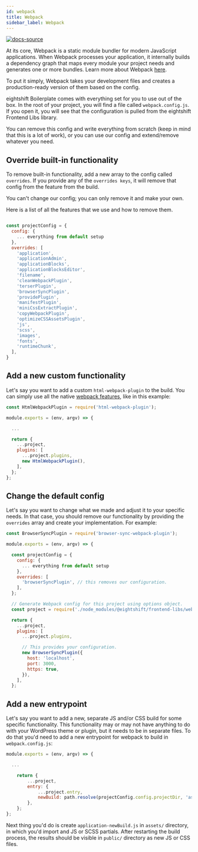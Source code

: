 ```yaml
---
id: webpack
title: Webpack
sidebar_label: Webpack
---
```


[![docs-source](https://img.shields.io/badge/source-eigthshift--frontend--libs-yellow?style=for-the-badge&logo=javascript&labelColor=2a2a2a)](https://github.com/infinum/eightshift-frontend-libs/tree/4.0.0)

At its core, Webpack is a static module bundler for modern JavaScript applications. When Webpack processes your application, it internally builds a dependency graph that maps every module your project needs and generates one or more bundles. Learn more about Webpack [here](https://webpack.js.org/concepts/).

To put it simply, Webpack takes your development files and creates a production-ready version of them based on the config.

eightshift Boilerplate comes with everything set for you to use out of the box. In the root of your project, you will find a file called `webpack.config.js`. If you open it, you will see that the configuration is pulled from the eightshift Frontend Libs library.

You can remove this config and write everything from scratch (keep in mind that this is a lot of work), or you can use our config and extend/remove whatever you need.

## Override built-in functionality

To remove built-in functionality, add a new array to the config called `overrides`.
If you provide any of the `overrides keys`, it will remove that config from the feature from the build.

You can't change our config; you can only remove it and make your own.

Here is a list of all the features that we use and how to remove them.

```js

const projectConfig = {
  config: {
    ... everything from default setup
  },
  overrides: [
    'application',
    'applicationAdmin',
    'applicationBlocks',
    'applicationBlocksEditor',
    'filename',
    'cleanWebpackPlugin',
    'terserPlugin',
    'browserSyncPlugin',
    'providePlugin',
    'manifestPlugin',
    'miniCssExtractPlugin',
    'copyWebpackPlugin',
    'optimizeCSSAssetsPlugin',
    'js',
    'scss',
    'images',
    'fonts',
    'runtimeChunk',
  ],
}
```

## Add a new custom functionality

Let's say you want to add a custom `html-webpack-plugin` to the build. You can simply use all the native [webpack features](https://webpack.js.org/guides/), like in this example:

```js
const HtmlWebpackPlugin = require('html-webpack-plugin');

module.exports = (env, argv) => {

  ...

  return {
    ...project,
    plugins: [
      ...project.plugins,
      new HtmlWebpackPlugin(),
    ],
  };
};
```

## Change the default config

Let's say you want to change what we made and adjust it to your specific needs. In that case, you should remove our functionality by providing the `overrides` array and create your implementation. For example:

```js
const BrowserSyncPlugin = require('browser-sync-webpack-plugin');

module.exports = (env, argv) => {

  const projectConfig = {
    config: {
      ... everything from default setup
    },
    overrides: [
      'browserSyncPlugin', // this removes our configuration.
    ],
  };

  // Generate Webpack config for this project using options object.
  const project = require('./node_modules/@eightshift/frontend-libs/webpack')(argv.mode, projectConfig);

  return {
    ...project,
    plugins: [
      ...project.plugins,

      // This provides your configuration.
      new BrowserSyncPlugin({
        host: 'localhost',
        port: 3000,
        https: true,
      }),
    ],
  };
```

## Add a new entrypoint

Let's say you want to add a new, separate JS and/or CSS build for some specific functionality. This functionality may or may not have anything to do with your WordPress theme or plugin, but it needs to be in separate files. To do that you'd need to add a new entrypoint for webpack to build in `webpack.config.js`:

```js
module.exports = (env, argv) => {

  ...

	return {
		...project,
		entry: {
			...project.entry,
			newBuild: path.resolve(projectConfig.config.projectDir, 'assets', 'application-newBuild.js'),
		},
	};
};
```

Next thing you'd do is create `application-newBuild.js` in `assets/` directory, in which you'd import and JS or SCSS partials. After restarting the build process, the results should be visible in `public/` directory as new JS or CSS files.
